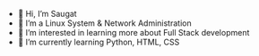 - 👋 Hi, I’m Saugat
- 🏢 I’m a Linux System & Network Administration
- 👀 I’m interested in learning more about Full Stack development
- 🌱 I’m currently learning Python, HTML, CSS



<!---
saugatcsa/saugatcsa is a ✨ special ✨ repository because its `README.md` (this file) appears on your GitHub profile.
You can click the Preview link to take a look at your changes.
--->
